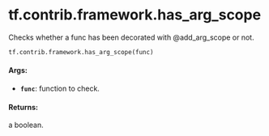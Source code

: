 <div itemscope itemtype="http://developers.google.com/ReferenceObject">
<meta itemprop="name" content="tf.contrib.framework.has_arg_scope" />
<meta itemprop="path" content="Stable" />
</div>

# tf.contrib.framework.has_arg_scope

Checks whether a func has been decorated with @add_arg_scope or not.

``` python
tf.contrib.framework.has_arg_scope(func)
```

<!-- Placeholder for "Used in" -->


#### Args:


* <b>`func`</b>: function to check.


#### Returns:

a boolean.
